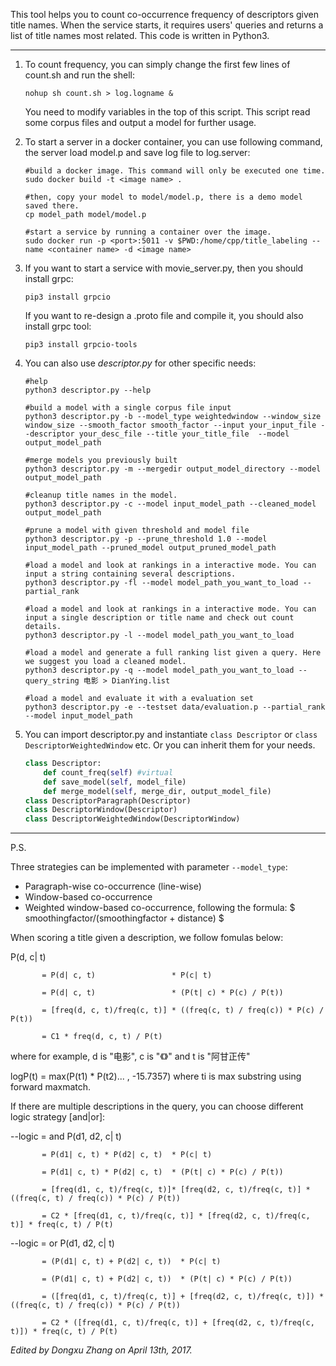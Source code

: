
This tool helps you to count co-occurrence frequency of descriptors given title names.
When the service starts, it requires users' queries and returns a list of title names most related.
This code is written in Python3.

----

1. To count frequency, you can simply change the first few lines of count.sh and run the shell:

   ```shell
   nohup sh count.sh > log.logname &
   ```
   You need to modify variables in the top of this script. 
   This script read some corpus files and output a model for further usage.
   
2. To start a server in a docker container, you can use following command, the server load model.p and save log file to log.server:
   ```shell
   #build a docker image. This command will only be executed one time. 
   sudo docker build -t <image name> .

   #then, copy your model to model/model.p, there is a demo model saved there.
   cp model_path model/model.p
    
   #start a service by running a container over the image.
   sudo docker run -p <port>:5011 -v $PWD:/home/cpp/title_labeling --name <container name> -d <image name>
   ```
3. If you want to start a service with movie_server.py, then you should install grpc: 
   ```shell
   pip3 install grpcio
   ```
   
   If you want to re-design a .proto file and compile it, you should also install grpc tool:
   ```shell
   pip3 install grpcio-tools
   ```
4. You can also use *descriptor.py* for other specific needs:

   ```shell
   #help
   python3 descriptor.py --help

   #build a model with a single corpus file input
   python3 descriptor.py -b --model_type weightedwindow --window_size window_size --smooth_factor smooth_factor --input your_input_file --descriptor your_desc_file --title your_title_file  --model output_model_path
   
   #merge models you previously built
   python3 descriptor.py -m --mergedir output_model_directory --model output_model_path 

   #cleanup title names in the model.
   python3 descriptor.py -c --model input_model_path --cleaned_model output_model_path

   #prune a model with given threshold and model file
   python3 descriptor.py -p --prune_threshold 1.0 --model input_model_path --pruned_model output_pruned_model_path
   
   #load a model and look at rankings in a interactive mode. You can input a string containing several descriptions.
   python3 descriptor.py -fl --model model_path_you_want_to_load --partial_rank

   #load a model and look at rankings in a interactive mode. You can input a single description or title name and check out count details.
   python3 descriptor.py -l --model model_path_you_want_to_load 

   #load a model and generate a full ranking list given a query. Here we suggest you load a cleaned model.
   python3 descriptor.py -q --model model_path_you_want_to_load --query_string 电影 > DianYing.list 

   #load a model and evaluate it with a evaluation set
   python3 descriptor.py -e --testset data/evaluation.p --partial_rank --model input_model_path
   ```

5. You can import descriptor.py and instantiate `class Descriptor` or `class DescriptorWeightedWindow`  etc. Or you can inherit them for your needs.

   ```python
   class Descriptor:
       def count_freq(self) #virtual
       def save_model(self, model_file)
       def merge_model(self, merge_dir, output_model_file)
   class DescriptorParagraph(Descriptor)
   class DescriptorWindow(Descriptor)
   class DescriptorWeightedWindow(DescriptorWindow)
   ```
----

P.S. 

Three strategies can be implemented with parameter `--model_type`: 
* Paragraph-wise co-occurrence (line-wise)
* Window-based co-occurrence
* Weighted window-based co-occurrence, following the formula: $ smoothingfactor/(smoothingfactor + distance) $

When scoring a title given a description, we follow fomulas below:

P(d, c| t) 
           
           = P(d| c, t)                 * P(c| t) 

           = P(d| c, t)                 * (P(t| c) * P(c) / P(t))

           = [freq(d, c, t)/freq(c, t)] * ((freq(c, t) / freq(c)) * P(c) / P(t))

           = C1 * freq(d, c, t) / P(t)

where for example, d is "电影", c is "《》" and t is "阿甘正传"

logP(t) = max(P(t1) * P(t2)... , -15.7357) where ti is max substring using forward maxmatch. 


If there are multiple descriptions in the query, you can choose different logic strategy [and|or]:

--logic = and
P(d1, d2, c| t)

           = P(d1| c, t) * P(d2| c, t)  * P(c| t) 

           = P(d1| c, t) * P(d2| c, t)  * (P(t| c) * P(c) / P(t))

           = [freq(d1, c, t)/freq(c, t)]* [freq(d2, c, t)/freq(c, t)] * ((freq(c, t) / freq(c)) * P(c) / P(t))

           = C2 * [freq(d1, c, t)/freq(c, t)] * [freq(d2, c, t)/freq(c, t)] * freq(c, t) / P(t)


--logic = or
P(d1, d2, c| t)

           = (P(d1| c, t) + P(d2| c, t))  * P(c| t) 

           = (P(d1| c, t) + P(d2| c, t))  * (P(t| c) * P(c) / P(t))

           = ([freq(d1, c, t)/freq(c, t)] + [freq(d2, c, t)/freq(c, t)]) * ((freq(c, t) / freq(c)) * P(c) / P(t))

           = C2 * ([freq(d1, c, t)/freq(c, t)] + [freq(d2, c, t)/freq(c, t)]) * freq(c, t) / P(t)

*Edited by Dongxu Zhang on April 13th, 2017.*
   ​
